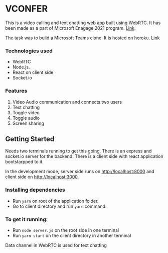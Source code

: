 # VCONFER 

This is a video calling and text chatting web app built using WebRTC. It has been made as a part of Microsoft Enagage 2021 program. [Link](https://microsoft.acehacker.com/engage2021/index.html).

The task was to build a Microsoft Teams clone. 
It is hosted on heroku. [Link](https://vconfer-chat.herokuapp.com/)

### Technologies used

* WebRTC
* Node.js.
* React on client side
* Socket.io

### Features

1. Video Audio communication and connects two users
2. Text chatting
3. Toggle video
4. Toggle audio
5. Screen sharing

## Getting Started
Needs two terminals running to get this going. There is an express and socket.io server for the backend. There is a client side with react application bootstarpped to it.

In the development mode, server side runs on [http://localhost:8000](http://localhost:8000) and client side on [http://localhost:3000](http://localhost:3000).

### Installing dependencies
* Run `yarn` on root of the application folder.
* Go to client directory and run `yarn` command.

### To get it running:
* Run `node server.js` on the root side in one terminal
* Run `yarn start` on the client directory in another terminal 

Data channel in WebRTC is used for text chatting
